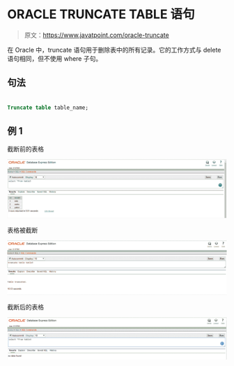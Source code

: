 # ORACLE TRUNCATE TABLE 语句

> 原文：<https://www.javatpoint.com/oracle-truncate>

在 Oracle 中，truncate 语句用于删除表中的所有记录。它的工作方式与 delete 语句相同，但不使用 where 子句。

## 句法

```sql

Truncate table table_name;

```

## 例 1

截断前的表格

![ORACLE TRUNCATE TABLE statement](img/8034c80599fdc34486374eeb2fa9d60e.png)

表格被截断

![ORACLE TRUNCATE TABLE statement](img/5402115ec02efacadb32126016f8f96c.png)

截断后的表格

![ORACLE TRUNCATE TABLE statement](img/99b57c833904800732d248ea018989d3.png)